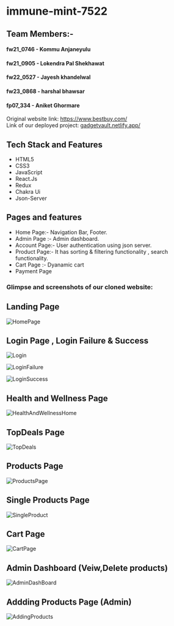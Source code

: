 # immune-mint-7522

## Team Members:-

#### fw21_0746 - Kommu Anjaneyulu	
#### fw21_0905 - Lokendra Pal Shekhawat	
#### fw22_0527 - Jayesh khandelwal	
#### fw23_0868 - harshal bhawsar	
#### fp07_334  -  Aniket Ghormare

Original website link: https://www.bestbuy.com/
<br/>
Link of our deployed project:  [gadgetvault.netlify.app/](https://gadgetvault.netlify.app/)
<br/>

## Tech Stack and Features

- HTML5
- CSS3
- JavaScript
- React.Js
- Redux
- Chakra Ui
- Json-Server



## Pages and features
- Home Page:- Navigation Bar, Footer.
- Admin Page :- Admin dashboard.
- Account Page:- User authentication using json server.
- Product Page:- It has sorting & filtering functionality , search functionality.
- Cart Page :- Dyanamic cart
- Payment Page


### Glimpse and screenshots of our cloned website:

## Landing Page

![HomePage](https://user-images.githubusercontent.com/112637039/229421365-e7413c1a-7606-4add-be7a-a5d057fb716d.png)

## Login Page , Login Failure & Success

![Login](https://user-images.githubusercontent.com/112637039/229421616-d669febf-4a4e-4b64-9412-3456e8fdb463.png)

![LoginFailure](https://user-images.githubusercontent.com/112637039/229421629-b5b63f64-7d94-431c-89d3-1b2f2f2ead4d.png)

![LoginSuccess](https://user-images.githubusercontent.com/112637039/229421531-e6444bc8-322f-49e5-b8b6-c89345d3f57c.png)

## Health and Wellness Page

![HealthAndWellnessHome](https://user-images.githubusercontent.com/112637039/229421691-b39a8a68-4a34-4e44-8512-819227c54040.png)

## TopDeals Page

![TopDeals](https://user-images.githubusercontent.com/112637039/229421783-ffc1d5a9-2c4f-40c9-a33e-65d465bb2c42.png)


## Products Page

![ProductsPage](https://user-images.githubusercontent.com/112637039/229421731-3c976453-a090-4614-ad39-319900f347db.png)

## Single Products Page

![SingleProduct](https://user-images.githubusercontent.com/112637039/229421836-3c669c40-181d-4a29-9c62-a02b11084bfe.png)

## Cart Page

![CartPage](https://user-images.githubusercontent.com/112637039/229421871-233869ef-5ed7-4979-83a8-40422387cf95.png)

## Admin Dashboard (Veiw,Delete products)

![AdminDashBoard](https://user-images.githubusercontent.com/112637039/229421954-78982f98-1546-4db9-bfc2-f038f998ab67.png)

## Addding Products Page (Admin)

![AddingProducts](https://user-images.githubusercontent.com/112637039/229422070-00965b92-e591-4ae1-b084-f1921c54afe1.png)
